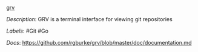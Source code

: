 [grv](https://github.com/rgburke/grv)

*Description*: GRV is a terminal interface for viewing git repositories

*Labels*: #Git #Go

*Docs*: https://github.com/rgburke/grv/blob/master/doc/documentation.md
